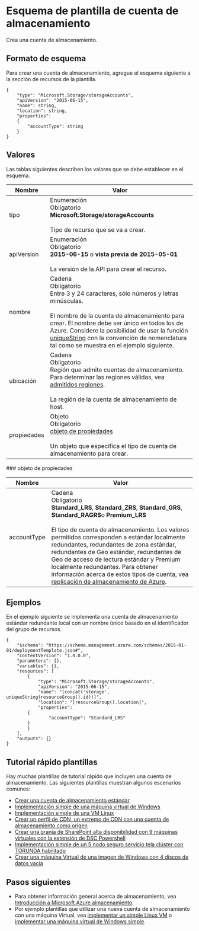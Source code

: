 <properties
   pageTitle="Plantilla de administrador de recursos para el almacenamiento de | Microsoft Azure"
   description="Muestra el esquema de administrador de recursos de implementación de cuentas de almacenamiento a través de una plantilla."
   services="azure-resource-manager,storage"
   documentationCenter="na"
   authors="tfitzmac"
   manager="timlt"
   editor=""/>

<tags
   ms.service="azure-resource-manager"
   ms.devlang="na"
   ms.topic="article"
   ms.tgt_pltfrm="na"
   ms.workload="na"
   ms.date="04/05/2016"
   ms.author="tomfitz"/>

# <a name="storage-account-template-schema"></a>Esquema de plantilla de cuenta de almacenamiento

Crea una cuenta de almacenamiento.

## <a name="schema-format"></a>Formato de esquema

Para crear una cuenta de almacenamiento, agregue el esquema siguiente a la sección de recursos de la plantilla.

    {
        "type": "Microsoft.Storage/storageAccounts",
        "apiVersion": "2015-06-15",
        "name": string,
        "location": string,
        "properties": 
        {
            "accountType": string
        }
    }

## <a name="values"></a>Valores

Las tablas siguientes describen los valores que se debe establecer en el esquema.

| Nombre | Valor |
| ---- | ---- |
| tipo | Enumeración<br />Obligatorio<br />**Microsoft.Storage/storageAccounts**<br /><br />Tipo de recurso que se va a crear. |
| apiVersion | Enumeración<br />Obligatorio<br />**2015-06-15** o **vista previa de 2015-05-01**<br /><br />La versión de la API para crear el recurso. | 
| nombre | Cadena<br />Obligatorio<br />Entre 3 y 24 caracteres, sólo números y letras minúsculas.<br /><br />El nombre de la cuenta de almacenamiento para crear. El nombre debe ser único en todos los de Azure. Considere la posibilidad de usar la función [uniqueString](resource-group-template-functions.md#uniquestring) con la convención de nomenclatura tal como se muestra en el ejemplo siguiente. |
| ubicación | Cadena<br />Obligatorio<br />Región que admite cuentas de almacenamiento. Para determinar las regiones válidas, vea [admitidos regiones](resource-manager-supported-services.md#supported-regions).<br /><br />La región de la cuenta de almacenamiento de host. |
| propiedades | Objeto<br />Obligatorio<br />[objeto de propiedades](#properties)<br /><br />Un objeto que especifica el tipo de cuenta de almacenamiento para crear. |

<a id="properties" />
### <a name="properties-object"></a>objeto de propiedades

| Nombre | Valor |
| ---- | ---- | 
| accountType | Cadena<br />Obligatorio<br />**Standard_LRS**, **Standard_ZRS**, **Standard_GRS**, **Standard_RAGRS**o **Premium_LRS**<br /><br />El tipo de cuenta de almacenamiento. Los valores permitidos corresponden a estándar localmente redundantes, redundantes de zona estándar, redundantes de Geo estándar, redundantes de Geo de acceso de lectura estándar y Premium localmente redundantes. Para obtener información acerca de estos tipos de cuenta, vea [replicación de almacenamiento de Azure](./storage/storage-redundancy.md ). |

    
## <a name="examples"></a>Ejemplos

En el ejemplo siguiente se implementa una cuenta de almacenamiento estándar redundante local con un nombre único basado en el identificador del grupo de recursos.

    {
        "$schema": "https://schema.management.azure.com/schemas/2015-01-01/deploymentTemplate.json#",
        "contentVersion": "1.0.0.0",
        "parameters": {},
        "variables": {},
        "resources": [
            {
                "type": "Microsoft.Storage/storageAccounts",
                "apiVersion": "2015-06-15",
                "name": "[concat('storage', uniqueString(resourceGroup().id))]",
                "location": "[resourceGroup().location]",
                "properties": 
            {
                    "accountType": "Standard_LRS"
            }
            }
        ],
        "outputs": {}
    }

## <a name="quickstart-templates"></a>Tutorial rápido plantillas

Hay muchas plantillas de tutorial rápido que incluyen una cuenta de almacenamiento. Las siguientes plantillas muestran algunos escenarios comunes:

- [Crear una cuenta de almacenamiento estándar](https://azure.microsoft.com/documentation/templates/101-storage-account-create)
- [Implementación simple de una máquina virtual de Windows](https://azure.microsoft.com/documentation/templates/101-vm-simple-windows)
- [Implementación simple de una VM Linux](https://azure.microsoft.com/documentation/templates/101-vm-simple-linux)
- [Crear un perfil de CDN, un extremo de CDN con una cuenta de almacenamiento como origen](https://azure.microsoft.com/documentation/templates/201-cdn-with-storage-account)
- [Crear una granja de SharePoint alta disponibilidad con 9 máquinas virtuales con la extensión de DSC Powershell](https://azure.microsoft.com/documentation/templates/sharepoint-server-farm-ha)
- [Implementación simple de un 5 nodo seguro servicio tela clúster con TORUNDA habilitado](https://azure.microsoft.com/documentation/templates/service-fabric-secure-cluster-5-node-1-nodetype-wad)
- [Crear una máquina Virtual de una imagen de Windows con 4 discos de datos vacía](https://azure.microsoft.com/documentation/templates/101-vm-multiple-data-disk)


## <a name="next-steps"></a>Pasos siguientes

- Para obtener información general acerca de almacenamiento, vea [Introducción a Microsoft Azure almacenamiento](./storage/storage-introduction.md).
- Por ejemplo plantillas que utilizar una nueva cuenta de almacenamiento con una máquina Virtual, vea [implementar un simple Linux VM](https://azure.microsoft.com/documentation/templates/101-simple-linux-vm/) o [implementar una máquina virtual de Windows simple](https://azure.microsoft.com/documentation/templates/101-simple-windows-vm/).
